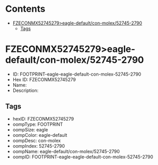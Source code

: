 



Contents
========

* [FZECONMX52745279>eagle-default/con-molex/52745-2790](#fzeconmx52745279eagle-defaultcon-molex52745-2790)
	* [Tags](#tags)

# FZECONMX52745279>eagle-default/con-molex/52745-2790

- ID: FOOTPRINT-eagle-eagle-default-con-molex-52745-2790
- Hex ID: FZECONMX52745279
- Name: 
- Description: 

## Tags

- hexID: FZECONMX52745279
- oompType: FOOTPRINT
- oompSize: eagle
- oompColor: eagle-default
- oompDesc: con-molex
- oompIndex: 52745-2790
- oompName: eagle-default/con-molex/52745-2790
- oompID: FOOTPRINT-eagle-eagle-default-con-molex-52745-2790
